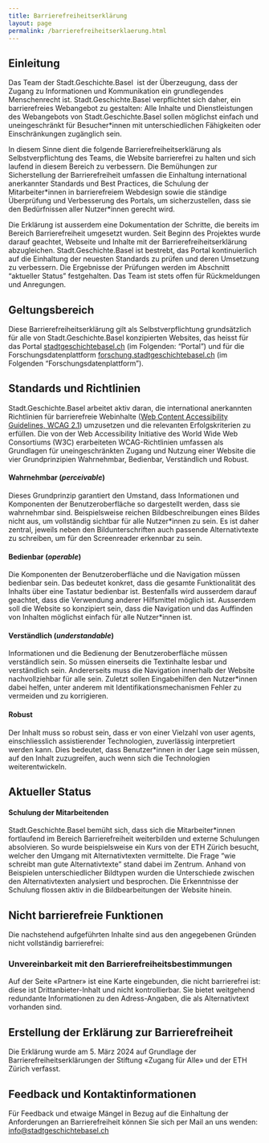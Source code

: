 ```yaml
---
title: Barrierefreiheitserklärung
layout: page
permalink: /barrierefreiheitserklaerung.html
---
```


Einleitung
----------

Das Team der Stadt.Geschichte.Basel  ist der Überzeugung, dass der Zugang zu Informationen und Kommunikation ein grundlegendes Menschenrecht ist. Stadt.Geschichte.Basel verpflichtet sich daher, ein barrierefreies Webangebot zu gestalten: Alle Inhalte und Dienstleistungen des Webangebots von Stadt.Geschichte.Basel sollen möglichst einfach und uneingeschränkt für Besucher\*innen mit unterschiedlichen Fähigkeiten oder Einschränkungen zugänglich sein.

In diesem Sinne dient die folgende Barrierefreiheitserklärung als Selbstverpflichtung des Teams, die Website barrierefrei zu halten und sich laufend in diesem Bereich zu verbessern. Die Bemühungen zur Sicherstellung der Barrierefreiheit umfassen die Einhaltung international anerkannter Standards und Best Practices, die Schulung der Mitarbeiter\*innen in barrierefreiem Webdesign sowie die ständige Überprüfung und Verbesserung des Portals, um sicherzustellen, dass sie den Bedürfnissen aller Nutzer\*innen gerecht wird.

Die Erklärung ist ausserdem eine Dokumentation der Schritte, die bereits im Bereich Barrierefreiheit umgesetzt wurden. Seit Beginn des Projektes wurde darauf geachtet, Webseite und Inhalte mit der Barrierefreiheitserklärung abzugleichen. Stadt.Geschichte.Basel ist bestrebt, das Portal kontinuierlich auf die Einhaltung der neuesten Standards zu prüfen und deren Umsetzung zu verbessern. Die Ergebnisse der Prüfungen werden im Abschnitt “aktueller Status” festgehalten. Das Team ist stets offen für Rückmeldungen und Anregungen.

Geltungsbereich
---------------

Diese Barrierefreiheitserklärung gilt als Selbstverpflichtung grundsätzlich für alle von Stadt.Geschichte.Basel konzipierten Websites, das heisst für das Portal [stadtgeschichtebasel.ch](https://www.stadtgeschichtebasel.ch/) (im Folgenden: “Portal”) und für die Forschungsdatenplattform [forschung.stadtgeschichtebasel.ch](http://forschung.stadtgeschichtebasel.ch/) (im Folgenden “Forschungsdatenplattform”).

Standards und Richtlinien
-------------------------

Stadt.Geschichte.Basel arbeitet aktiv daran, die international anerkannten Richtlinien für barrierefreie Webinhalte ([Web Content Accessibility Guidelines, WCAG 2.1](https://www.w3.org/WAI/standards-guidelines/wcag/glance/)) umzusetzen und die relevanten Erfolgskriterien zu erfüllen. Die von der Web Accessibility Initiative des World Wide Web Consortiums (W3C) erarbeiteten WCAG-Richtlinien umfassen als Grundlagen für uneingeschränkten Zugang und Nutzung einer Website die vier Grundprinzipien Wahrnehmbar, Bedienbar, Verständlich und Robust.

#### Wahrnehmbar (_perceivable_)

Dieses Grundprinzip garantiert den Umstand, dass Informationen und Komponenten der Benutzeroberfläche so dargestellt werden, dass sie wahrnehmbar sind. Beispielsweise reichen Bildbeschreibungen eines Bildes nicht aus, um vollständig sichtbar für alle Nutzer\*innen zu sein. Es ist daher zentral, jeweils neben den Bildunterschriften auch passende Alternativtexte zu schreiben, um für den Screenreader erkennbar zu sein.

#### Bedienbar (_operable_)

Die Komponenten der Benutzeroberfläche und die Navigation müssen bedienbar sein. Das bedeutet konkret, dass die gesamte Funktionalität des Inhalts über eine Tastatur bedienbar ist. Bestenfalls wird ausserdem darauf geachtet, dass die Verwendung anderer Hilfsmittel möglich ist. Ausserdem soll die Website so konzipiert sein, dass die Navigation und das Auffinden von Inhalten möglichst einfach für alle Nutzer\*innen ist.

#### Verständlich (_understandable_)

Informationen und die Bedienung der Benutzeroberfläche müssen verständlich sein. So müssen einerseits die Textinhalte lesbar und verständlich sein. Andererseits muss die Navigation innerhalb der Website nachvollziehbar für alle sein. Zuletzt sollen Eingabehilfen den Nutzer\*innen dabei helfen, unter anderem mit Identifikationsmechanismen Fehler zu vermeiden und zu korrigieren.

#### Robust

Der Inhalt muss so robust sein, dass er von einer Vielzahl von user agents, einschliesslich assistierender Technologien, zuverlässig interpretiert werden kann. Dies bedeutet, dass Benutzer\*innen in der Lage sein müssen, auf den Inhalt zuzugreifen, auch wenn sich die Technologien weiterentwickeln.

Aktueller Status
----------------

#### Schulung der Mitarbeitenden

Stadt.Geschichte.Basel bemüht sich, dass sich die Mitarbeiter\*innen fortlaufend im Bereich Barrierefreiheit weiterbilden und externe Schulungen absolvieren. So wurde beispielsweise ein Kurs von der ETH Zürich besucht, welcher den Umgang mit Alternativtexten vermittelte. Die Frage “wie schreibt man gute Alternativtexte” stand dabei im Zentrum. Anhand von Beispielen unterschiedlicher Bildtypen wurden die Unterschiede zwischen den Alternativtexten analysiert und besprochen. Die Erkenntnisse der Schulung flossen aktiv in die Bildbearbeitungen der Website hinein.

Nicht barrierefreie Funktionen
------------------------------

Die nachstehend aufgeführten Inhalte sind aus den angegebenen Gründen nicht vollständig barrierefrei:

### Unvereinbarkeit mit den Barrierefreiheitsbestimmungen

Auf der Seite «Partner» ist eine Karte eingebunden, die nicht barrierefrei ist: diese ist Drittanbieter-Inhalt und nicht kontrollierbar. Sie bietet weitgehend redundante Informationen zu den Adress-Angaben, die als Alternativtext vorhanden sind.

Erstellung der Erklärung zur Barrierefreiheit
---------------------------------------------

Die Erklärung wurde am 5. März 2024 auf Grundlage der Barrierefreiheitserklärungen der Stiftung «Zugang für Alle» und der ETH Zürich verfasst.

Feedback und Kontaktinformationen
---------------------------------

Für Feedback und etwaige Mängel in Bezug auf die Einhaltung der Anforderungen an Barrierefreiheit können Sie sich per Mail an uns wenden: [info@stadtgeschichtebasel.ch](mailto:info@stadtgeschichtebasel.ch)
